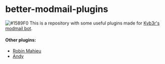 # better-modmail-plugins
![#1589F0](https://via.placeholder.com/15/1589F0/000000?text=+) This is a repository with some useful plugins made for [Kyb3r's modmail bot](https://github.com/kyb3r/modmail).



#### Other plugins:
- [Robin Mahieu](https://github.com/robinmahieu/modmail-plugins)
- [Andy](https://github.com/matrix2113/modmail-plugins)
